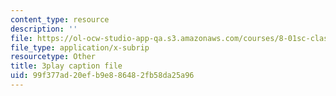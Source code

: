 ```yaml
---
content_type: resource
description: ''
file: https://ol-ocw-studio-app-qa.s3.amazonaws.com/courses/8-01sc-classical-mechanics-fall-2016/99f377ad20efb9e886482fb58da25a96_YLDRzy8Dcgo.srt
file_type: application/x-subrip
resourcetype: Other
title: 3play caption file
uid: 99f377ad-20ef-b9e8-8648-2fb58da25a96
---
```

